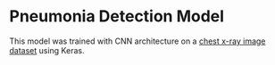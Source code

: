 # Pneumonia Detection Model

This model was trained with CNN architecture on a [chest x-ray image dataset](https://www.kaggle.com/datasets/paultimothymooney/chest-xray-pneumonia) using Keras.
